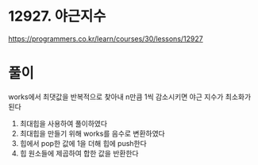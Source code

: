 # 12927. 야근지수

https://programmers.co.kr/learn/courses/30/lessons/12927

# 풀이

works에서 최댓값을 반복적으로 찾아내 n만큼 1씩 감소시키면 야근 지수가 최소화가 된다
1. 최대힙을 사용하여 풀이하였다
2. 최대힙을 만들기 위해 works를 음수로 변환하였다
3. 힙에서 pop한 값에 1을 더해 힙에 push한다
4. 힙 원소들에 제곱하여 합한 값을 반환한다